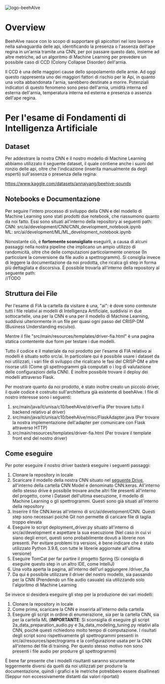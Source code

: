 ![logo-beehAIve](https://github.com/XJustUnluckyX/beehAIve/assets/126207669/1e0ee410-9da0-42c1-b1d2-4cc793595e9c)

# Overview

BeehAIve nasce con lo scopo di supportare gli apicoltori nel loro lavoro e nella salvaguardia delle api, identificando la presenza o l'assenza dell'ape regina in un'arnia tramite una CNN, per poi passare questo dato, insieme ad altre metriche, ad un algoritmo di Machine Learning per prevedere un possibile caso di CCD (Colony Collapse Disorder) dell'arnia.

Il CCD è una delle maggiori cause dello spopolamento delle arnie. Ad oggi questo rappresenta uno dei maggiori fattori di rischio per le Api, in quanto una volta abbandonata l'arnia, sarebbero destinate a morire. Potenziali indicatori di questo fenomeno sono peso dell'arnia, umidità interna ed esterna dell'arnia, temperatura interna ed esterna e presenza o assenza dell'ape regina.

# Per l'esame di Fondamenti di Intelligenza Artificiale

## Dataset

Per addestrare la nostra CNN e il nostro modello di Machine Learning abbiamo utilizzato il seguente dataset, il quale contiene anche i suoni del ronzio delle api, oltre che l'indicazione (inserita manualmente da degli esperti) sull'assenza o presenza della regina:

https://www.kaggle.com/datasets/annajyang/beehive-sounds

## Notebooks e Documentazione

Per seguire l'intero processo di sviluppo della CNN e del modello di Machine Learning sono stati prodotti due notebook, che riassumono quanto da noi fatto. Essi sono situati ail'interno della repository ai seguenti path: <br/>
CNN: src/ai/development/CNN/CNN_development_notebook.ipynb <br/>
ML: src/ai/development/ML/ML_development_notebook.ipynb

Nonostante ciò, è **fortemente sconsigliato** eseguirli, a causa di alcuni passaggi nella nostra pipeline che implicano un ampio utilizzo di randomicità, oltre che delle computazioni particolarmente onerose (In particolare la conversione da file audio a spettrogrammi). Si consiglia invece di leggere la documentazione da noi prodotta, che ricalca gli step in forma più dettagliata e discorsiva.
È possibile trovarla all'interno della repository al seguente path: <br/>
//TODO

## Struttura dei File 

Per l'esame di FIA la cartella da visitare è una, "ai": è dove sono contenute tutti i file relativi ai modelli di Intelligenza Artificiale, suddivisi in due sottocartelle, una per la CNN e una per il modello di Machine Learning, suddivisi ulteriormente in un file per quasi ogni passo del CRISP-DM (Business Understanding esculso).

Mentre il file "src/main/resources/templates/driver-fia.html" è una pagina statica contentente due form per testare i due modelli.

Tutto il codice e il materiale da noi prodotto per l'esame di FIA relativo ai modelli è situato sotto src/ai. In particolare qui è possibile usare i dataset da noi utilizzati, i vari file di sviluppo che ricalcano le fasi del CRISP-DM e altre risorse utili (Come gli spettrogrammi già computati o i log di valutazione delle configurazioni della CNN). É inoltre possibile trovare il deploy dei modelli attraverso Flask.

Per mostrare quanto da noi prodotto, è stato inoltre creato un piccolo driver, il quale codice è costruito sull'architettura già esistente di beehAIve. I file di nostro interesse sono i seguenti: <br/>
1. src/main/java/it/unisa/c10/beehAIve/driverFia (Per trovare tutto il backend relativo al driver) <br/>
2. src/main/java/it/unisa/c10/beehAIve/misc/FlaskAdapter.java (Per trovare la nostra implementazione dell'adapter per comunicare con Flask attraverso HTTP) <br/>
3. src/main/resources/templates/driver-fia.html (Per trovare il template front end del nostro driver)

## Come eseguire

Per poter eseguire il nostro driver basterà eseguire i seguenti passaggi:

1. Clonare la repository in locale
2. Scaricare il modello della nostra CNN situato nel [seguente Drive](https://drive.google.com/drive/u/0/folders/1-9QYqQ02ekceGdyQ61xjTOjKwhGBPvom), all'interno della cartella CNN Model e denominato CNN.keras. All'interno dello stesso drive è possibile trovare anche altri file presenti all'interno del progetto, come i Dataset dell'ultima esecuzione, il modello di Machine Learning o gli spettrogrammi. Questi sono già situati all'interno della repository
3. Inserire il file CNN.keras all'interno di src/ai/development/CNN. Questi step sono necessari poichè Git non permette di caricare file di taglia troppo elevata
4. Eseguire lo script deployment_driver.py situato all'interno di src/ai/development e aspettare la sua esecuzione (Nel caso in cui vi siano degli errori, questi sono probabilmente dovuti a librerie non presenti. Per evitare problemi tra versioni, è bene indicare che è stato utilizzato Python 3.9.6, con tutte le librerie aggiornate all'ultima versione)
5. Eseguire TomCat per far partire il progetto Spring (Si consiglia di eseguire questo step in un altro IDE, come IntelliJ)
6. Una volta aperta la pagina, all'interno dell'url aggiungere /driver_fia
7. Da qui è possibile utilizzare il driver del nostro modello, sia passando per la CNN (Prendendo un file audio casuale) sia utilizzando solo l'algoritmo di Machine Learning

Se invece si desidera eseguire gli step per la produzione dei vari modelli:

1. Clonare la repository in locale
2. Come prima, scaricare la CNN e inserirla all'interno della cartella
3. Eseguire gli script in ordine di enumerazione, sia per la cartella CNN, sia per la cartella ML (**IMPORTANTE**: Si sconsiglia di eseguire gli script 2a_data_preparation_audio.py e 3a_data_modeling_tuning.py relativi alla CNN, poichè questi richiedono molto tempo di computazione. I risultati degli script sono rispettivamente gli spettrogrammi presenti in src/ai/resources/spectrograms e la configurazione usata per la CNN all'interno del file di training. Per questo stesso motivo non sono presenti i file audio per produrre gli spettrogrammi)

È bene far presente che i modelli risultanti saranno sicuramente leggermente diversi da quelli da noi utilizzati per produrre la documentazione, quindi i grafici e le metriche potrebbero essere disallineati (Seppur non eccessivamente distanti dai valori riportati)

